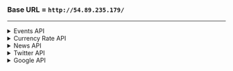 
### Base URL = `http://54.89.235.179/`
---

<!--------               EVENTS API STARTS               --------->

<details>
<summary>Events API</summary>
<br>

# Events

Get the details of economic events perfoming today.

**URL** : `/events`

**Method** : `GET`

**Auth required** : NO

**Permissions required** : None

**Parameters** : None

## Success Response

**Code** : `200 OK`

The return type is a list of dictionaries of which elements contain event information.

**Content examples**

```json
    [{
        "name": "General Elections",
        "country": "Panama",
        "date": "2019-05-05",
        "rep": 2,
        "actual": "",
        "prev": "",
        "forecast": ""
    },
    {
        "name": "Emirates NBD PMI",
        "country": "Egypt",
        "date": "2019-05-05",
        "rep": 1,
        "actual": "50.8",
        "prev": "49.9",
        "forecast": "50.1"
    }]
```

## Notes

* "rep" key resresents the importance of an economic event ranging from 1 to 3.
* "actual", "prev" and "forecast" keys might have empty values for some events.
  
</details>
<!--------               EVENTS API ENDS               --------->


<!--------               CURRENCY API STARTS               --------->

<details>
<summary>Currency Rate API</summary>
<br>

# Currency Rate

After obtaining request from user, it respond the requested currency translation or all currency translations.

**URL** : `/currencyrate/<str:source>to<str:target>`

**Method** : `POST`

**Auth required** : NO

**Permissions required** : None

**Parameters** : source, target

## Success Response

**Code** : `200 OK`

**Content examples**

```json
{
    "response": success,
    "datetime": "2019-05-06 11:49:05",
    "Source to Target: "6.708424",
}
```

## Notes

No note here!
  

</details>
<!--------               CURRENCY API ENDS               --------->


<!--------               NEWS API STARTS                   --------->
<details>
<summary>News API</summary>
<br>

# News

Having information about the newly emerged financial news 

**URL** : `/news`

**Method** : `GET`

**Auth required** : NO

**Permissions required** : None

**Parameters** : None

## Success Response


**Code** : `200 OK`

**Content examples**

{TODO: BRIEF RESPONSE DESCRIPTION}

```json
{
    "API_SAMPLE" : "GOES_HERE"
}
```

## Notes

* { TODO: INSERT NECESSARY NOTES ABOUT YOUR API HERE }
 
</details>

<!--------               NEWS API ENDS                   --------->

<!--------               TWITTER API STARTS                   --------->

<details>
<summary>Twitter API</summary>
<br>

# Tweets

* Returns some links that leads to events and news

**URL** : `/twitter`

**Method** : `GET`

**Auth required** : NO

**Permissions required** : None

**Parameters** : None

## Success Response

**Code** : `200 OK`

**Content examples**

```json
{
    "all_links": [
        "https://go.shr.lc/2L9MKtJ",
        "https://www.publish0x.com/earning-crypto/what-are-security-tokens-and-stos-xllynk?a=mWZdPqweKg",
        "https://go.shr.lc/2VeKaGv",
        "http://bit.ly/2U1f8gz",
        "https://www.publish0x.com/consensus-report/along-with-bitcos-prices-lightg-network-numbers-explod-xepzw?a=mWZdPqweKg"
    ]
}
```

## Notes

* NO NOTE HERE
  

</details>
<!--------               TWITTER API ENDS                   --------->


<!--------               GOOGLE API STARTS                   --------->

<details>

<summary>Google API</summary>
<br>

# Google Place

Suggest autocomplete places for given input keyword

**URL** : `/google/map/place`

**Method** : `GET`

**Auth required** : NO

**Permissions required** : None

**Parameters** : input

## Success Response

Place predictions about given input

**Code** : `200 OK`

**Content examples**

```json
{
    "predictions" : [ 
        { 
            "description" : "Ankara, Turkey", 
            "id" : "908fdf0efc46fb81721d9b06ff54ee23e8703a4f", 
            "matched_substrings" : [ 
                { 
                    "length" : 6, 
                    "offset" : 0 
                } 
            ],
            "place_id" : "ChIJsS1zINVH0xQRjSuEwLBX3As",
            "reference" : "ChIJsS1zINVH0xQRjSuEwLBX3As", 
            "structured_formatting" : { 
                "main_text" : "Ankara", 
                "main_text_matched_substrings" : [ 
                    { 
                        "length" : 6, 
                        "offset" : 0 
                    }
                ], 
                "secondary_text" : "Turkey" 
            }, 
            "terms" : [ 
                { 
                    "offset" : 0, 
                    "value" : "Ankara" 
                }, 
                { 
                    "offset" : 8, 
                    "value" : "Turkey" 
                } 
            ], 
            "types" : [ "locality", "political", "geocode" ] 
        }
    ],
    "status" : "OK" 
}
```

## Notes

*NO NOTE HERE*

# Google Geocode

Returns Google Geocode Object from given place_id

**URL** : `/google/map/geocode`

**Method** : `GET`

**Auth required** : NO

**Permissions required** : None

**Parameters** : input

## Success Response

Geocode Object

**Code** : `200 OK`

**Content examples**

```json
{ 
    "results" : [ 
        { 
            "address_components" : [ 
                { 
                    "long_name" : "Ankara", 
                    "short_name" : "Ankara", 
                    "types" : [ "locality", "political" ] 
                }, 
                { 
                    "long_name" : "Ankara", 
                    "short_name" : "Ankara", 
                    "types" : [ "administrative_area_level_1", "political" ] 
                }, 
                { 
                    "long_name" : "Turkey", 
                    "short_name" : "TR", 
                    "types" : [ "country", "political" ] 
                } 
            ], 
            "formatted_address" : "Ankara, Turkey", 
            "geometry" : { 
                "bounds" : { 
                    "northeast" : { 
                        "lat" : 40.076332, 
                        "lng" : 33.007056 
                    }, 
                    "southwest" : { 
                        "lat" : 39.7304211, 
                        "lng" : 32.5184735 
                    } 
                }, 
                "location" : { 
                    "lat" : 39.9333635, 
                    "lng" : 32.8597419 
                }, 
                "location_type" : "APPROXIMATE", 
                "viewport" : { 
                    "northeast" : { 
                        "lat" : 40.076332, 
                        "lng" : 33.007056 
                    }, 
                    "southwest" : { 
                        "lat" : 39.7304211, 
                        "lng" : 32.5184735 
                    } 
                }
            }, 
            "place_id" : "ChIJsS1zINVH0xQRjSuEwLBX3As", 
            "types" : [ "locality", "political" ] 
        } 
    ], 
    "status" : "OK" 
}
```

## Notes

*NO NOTE HERE*
    
</details>

<!--------               GOOGLE API ENDS                   --------->
